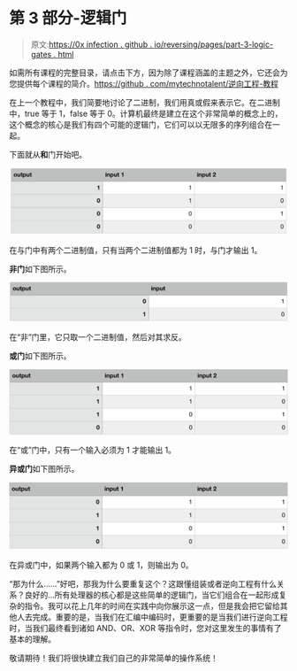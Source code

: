 # 第 3 部分-逻辑门

> 原文:[https://0x infection . github . io/reversing/pages/part-3-logic-gates . html](https://0xinfection.github.io/reversing/pages/part-3-logic-gates.html)

如需所有课程的完整目录，请点击下方，因为除了课程涵盖的主题之外，它还会为您提供每个课程的简介。[https://github . com/mytechnotalent/逆向工程-教程](https://github.com/mytechnotalent/Reverse-Engineering-Tutorial)

在上一个教程中，我们简要地讨论了二进制，我们用真或假来表示它。在二进制中，true 等于 1，false 等于 0。计算机最终是建立在这个非常简单的概念上的，这个概念的核心是我们有四个可能的逻辑门，它们可以以无限多的序列组合在一起。

下面就从**和**门开始吧。

![](img/9d0fcd4ceaafc39245c3291e8a85d638.png)

在与门中有两个二进制值，只有当两个二进制值都为 1 时，与门才输出 1。

**非门**如下图所示。

![](img/41961232c37b9d1489f868b45e2317c3.png)

在“非”门里，它只取一个二进制值，然后对其求反。

**或门**如下图所示。

![](img/1eed203b3ad4e074de0f5d7bd73384ce.png)

在“或”门中，只有一个输入必须为 1 才能输出 1。

**异或门**如下图所示。

![](img/8c5030fc4454ea7f189ddded243a251d.png)

在异或门中，如果两个输入都为 0 或 1，则输出为 0。

“那为什么……”好吧，那我为什么要重复这个？这跟懂组装或者逆向工程有什么关系？良好的...所有处理器的核心都是这些简单的逻辑门，当它们组合在一起形成复杂的指令。我可以花上几年的时间在实践中向你展示这一点，但是我会把它留给其他人去完成。重要的是，当我们在汇编中编码时，更重要的是当我们进行逆向工程时，当我们最终看到诸如 AND、OR、XOR 等指令时，您对这里发生的事情有了基本的理解。

敬请期待！我们将很快建立我们自己的非常简单的操作系统！